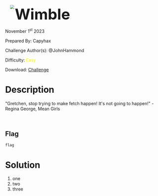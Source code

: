 <img src="https://i.imgur.com/SPDalOx.png" style="margin-left: 20px; zoom: 80%;" align=left />        <font size="10">**Wimble**</font>

November 1<sup>st</sup> 2023

Prepared By: Capyhax

Challenge Author(s): @JohnHammond

Difficulty: <font color=yellow>Easy</font>

Download: [Challenge](https://github.com/Maclteration/Huntress-CTF-2023/raw/main/huntress-ctf-2023/forensics/%5BEasy%5D%20Wimble/wimble.7z)

# Description

"Gretchen, stop trying to make fetch happen! It's not going to happen!" - Regina George, Mean Girls

<br>

## Flag

`flag`

# Solution

1. one
2. two
3. three

